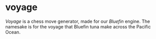 # voyage
*Voyage* is a chess move generator, made for our *Bluefin* engine. The namesake is for the voyage that Bluefin tuna make across the Pacific Ocean.
